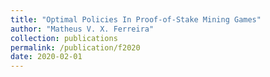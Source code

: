 ```yaml
---
title: "Optimal Policies In Proof-of-Stake Mining Games"
author: "Matheus V. X. Ferreira"
collection: publications
permalink: /publication/f2020
date: 2020-02-01
---
```

